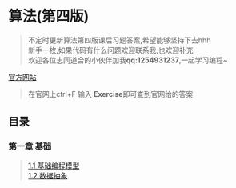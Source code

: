 # 算法(第四版)

>不定时更新算法第四版课后习题答案,希望能够坚持下去hhh  
>新手一枚,如果代码有什么问题欢迎联系我,也欢迎补充  
>欢迎各位志同道合的小伙伴加我**qq:1254931237**,一起学习编程~  



[官方网站](https://algs4.cs.princeton.edu/code/ )  
>在官网上ctrl+F 输入 **Exercise**即可查到官网给的答案

## 目录

### 第一章 基础
   > [1.1 基础编程模型](https://github.com/tongji4m3/Algorithm-fourth-edition/blob/master/1.1%E5%9F%BA%E7%A1%80%E7%BC%96%E7%A8%8B%E6%A8%A1%E5%9E%8B.md )  
   >[1.2 数据抽象]( https://github.com/tongji4m3/Algorithm-fourth-edition/blob/master/1.2%E6%95%B0%E6%8D%AE%E6%8A%BD%E8%B1%A1.md) 
 
